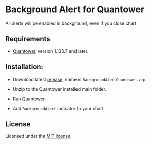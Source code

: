 
# Background Alert for Quantower

All alerts will be enabled in background, even if you close chart.

## Requirements

- [Quantower](https://quantower.com), version 1.133.7 and later.

## Installation:

- Download latest [release](https://github.com/Anomaex/background-alert-quantower/releases), name is `BackgroundAlertQuantower.zip`.

- Unzip to the Quantower installed main folder.

- Run Quantower.

- Add `BackgroundAlert` indicator to your chart.

## License

Licensed under the [MIT license](https://github.com/Anomaex/background-alert-quantower/blob/master/LICENSE).
